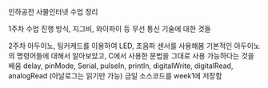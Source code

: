 인하공전 사물인터넷 수업 정리

1주차
수업 진행 방식, 지그비, 와이파이 등 무선 통신 기술에 대한 것들

2주차
아두이노, 팅커캐드를 이용하여 LED, 초음파 센서를 사용해봄
기본적인 아두이노의 명령어들에 대해서 알아보았고, C에서 사용한 문법을 그대로 사용 가능하다는 것을 배움
delay, pinMode, Serial, pulseIn, println, digitalWrite, digitalRead, analogRead (아날로그는 읽기만 가능)
금일 소스코드를 week1에 저장함
